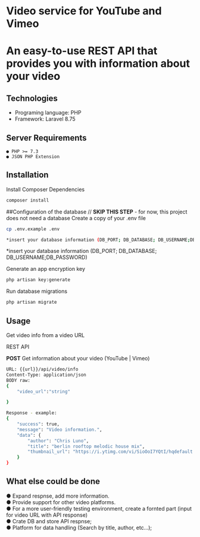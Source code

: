 # Video service for YouTube and Vimeo 
# An easy-to-use REST API that provides you with information about your video


## Technologies
- Programing language: PHP
- Framework: Laravel 8.75

## Server Requirements

```
● PHP >= 7.3
● JSON PHP Extension

```


## Installation

 Install Composer Dependencies

```bash
composer install
```


##Configuration of the database  // <b>SKIP THIS STEP</b> - for now, this project does not need a database
Create a copy of your .env file

```bash
cp .env.example .env

*insert your database information (DB_PORT; DB_DATABASE; DB_USERNAME;DB_PASSWORD)
```
*insert your database information (DB_PORT; DB_DATABASE; DB_USERNAME;DB_PASSWORD)


Generate an app encryption key

```bash
php artisan key:generate
```
Run database migrations

```bash
php artisan migrate
```


## Usage
Get video info from a video URL

REST API

**POST** Get information about your video (YouTube | Vimeo)
```bash
URL: {{url}}/api/video/info
Content-Type: application/json
BODY raw: 
{
	"video_url":"string"

}

Response - example:
{
    "success": true,
    "message": "Video information.",
    "data": {
        "author": "Chris Luno",
        "title": "berlin rooftop melodic house mix",
        "thumbnail_url": "https://i.ytimg.com/vi/SioOoI7YQtI/hqdefault.jpg"
    }
}

```

## What else could be done

● Expand respnse, add more information. <br />
● Provide support for other video platforms. <br />
● For a more user-friendly testing environment, create a fornted part (input for video URL with API response)<br />
● Crate DB and store API respnse; <br />
● Platform for data handling (Search by title, author, etc...);

